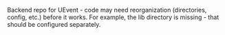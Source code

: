 Backend repo for UEvent - code may need reorganization (directories, config, etc.) before it works. For example, the lib directory is missing - that should be configured separately.
